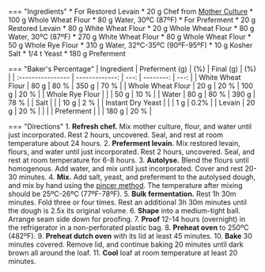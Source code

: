 === "Ingredients"
    * For Restored Levain
        * 20 g Chef from [Mother Culture](mother-culture.md)
        * 100 g Whole Wheat Flour
        * 80 g Water, 30ºC (87ºF)
    * For Preferment
        * 20 g Restored Levain
        * 80 g White Wheat Flour
        * 20 g Whole Wheat Flour
        * 80 g Water, 30ºC (87ºF)
    * 270 g White Wheat Flour
    * 80 g Whole Wheat Flour
    * 50 g Whole Rye Flour
    * 310 g Water, 32ºC-35ºC (90ºF-95ºF)
    * 10 g Kosher Salt
    * 1/4 t Yeast
    * 180 g Preferment

=== "Baker's Percentage"
    | Ingredient        | Preferment (g) |  (%) | Final (g) |  (%) |
    | :---------------- | -------------: | ---: | --------: | ---: |
    | White Wheat Flour |           80 g | 80 % |     350 g | 70 % |
    | Whole Wheat Flour |           20 g | 20 % |     100 g | 20 % |
    | Whole Rye Flour   |                |      |      50 g | 10 % |
    | Water             |           80 g | 80 % |     390 g | 78 % |
    | Salt              |                |      |      10 g |  2 % |
    | Instant Dry Yeast |                |      |       1 g | 0.2% |
    | Levain            |           20 g | 20 % |           |      |
    | Preferment        |                |      |     180 g | 20 % |

=== "Directions"
    1. **Refresh chef.** Mix mother culture, flour, and water until just incorporated. Rest 2 hours, uncovered. Seal, and rest at room temperature about 24 hours.
    2. **Preferment levain.** Mix restored levain, flours, and water until just incorporated. Rest 2 hours, uncovered. Seal, and rest at room temperature for 6-8 hours.
    3. **Autolyse.** Blend the flours until homogenous. Add water, and mix until just incorporated. Cover and rest 20-30 minutes.
    4. **Mix.** Add salt, yeast, and preferment to the autolysed dough, and mix by hand using the [pincer method](https://www.youtube.com/watch?v=HoY7CPw0E1s). The temperature after mixing should be 25ºC-26ºC (77ºF-78ºF).
    5. **Bulk fermentation.** Rest 1h 30m minutes. Fold three or four times. Rest an additional 3h 30m minutes until the dough is 2.5x its original volume.
    6. **Shape** into a medium-tight ball. Arrange seam side down for proofing.
    7. **Proof** 12-14 hours (overnight) in the refrigerator in a non-perforated plastic bag.
    8. **Preheat oven** to 250ºC (482ºF).
    9.  **Preheat dutch oven** with its lid at least 45 minutes.
    10. **Bake** 30 minutes covered. Remove lid, and continue baking 20 minutes until dark brown all around the loaf.
    11. **Cool** loaf at room temperature at least 20 minutes.


[^forkish_flour]:
    {{ cite.forkish_flour_water_salt_yeast }} 140-3.
